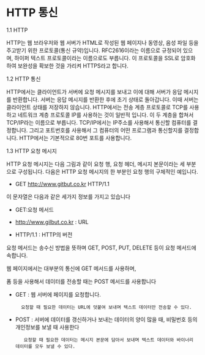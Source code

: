 # HTTP 통신

1.1 HTTP

HTTP는 웹 브라우저와 웹 서버가 HTML로 작성된 웹 페이지나 동영상, 음성 파일 등을 주고받기 위한 프로토콜(통신 규약)입니다.
RFC2616이라는 이름으로 규정되어 있으며, 하이퍼 텍스트 프로토콜이라는 이름으로도 부릅니다.
이 프로토콜을 SSL로 암호화하여 보완성을 확보한 것을 가리켜 HTTPS라고 합니다.

1.2 HTTP 통신

HTTP에서는 클라이언트가 서버에 요청 메시지를 보내고 이에 대해 서버가 응답 메시지를 반환합니다.
서버는 응답 메시지를 반환한 후에 초기 상태로 돌아갑니다. 이때 서버는 클라이언트 상태를 저장하지 않습니다.
HTTP에서는 전송 계층 프로토콜로 TCP를 사용하고 네트워크 계층 프로토콜 IP를 사용하는 것이 일반적 입니다.
이 두 계층을 합쳐서 TCP/IP라는 이름으로 부릅니다. TCP/IP에서는 IP주소를 사용해서 통신할 컴퓨터를 결정합니다.
그리고 포트번호를 사용해서 그 컴퓨터의 어떤 프로그램과 통신할지를 결정합니다.
HTTP에서는 기본적으로 80번 포트를 사용합니다.

1.3 HTTP 요청 메시지

HTTP 요청 메시지는 다음 그림과 같이 요청 행, 요청 헤더, 메시지 본문이라는 세 부분으로 구성됩니다.
다음은 HTTP 요청 메시지의 한 부분인 요청 행의 구체적인 예입니다.
+ GET http://www.gitbut.co.kr HTTP/1.1

이 문자열은 다음과 같은 세가지 정보를 가지고 있습니다

+ GET:요청 메서드

+ http://www.gilbut.co.kr : URL

+ HTTP/1.1 : HTTP의 버전

요청 메서드는 송수신 방법을 뜻하며 GET, POST, PUT, DELETE 등이 요청 메서드에 속합니다.


웹 페이지에서는 대부분의 통신에 GET 메서드를 사용하며, 

폼 등을 사용해서 데이터를 전송할 때는 POST 메서드를 사용합니다

+ GET : 웹 서버에 페이지를 요청합니다. 
        
        요청할 때 필요한 데이터는 URL에 덧붙여 보내며 텍스트 데이터만 전송할 수 있다.
+ POST : 서버에 데이터를 갱신하거나 보내는 데이터의 양이 많을 때, 비밀번호 등의 개인정보를 보낼 때 사용한다

         요청할 때 필요한 데이터는 메시지 본문에 담아서 보내며 텍스트 데이터와 바이너리 데이터를 모두 보낼 수 있다.
